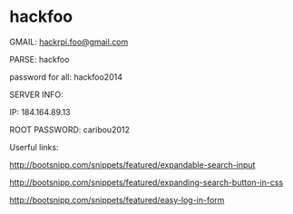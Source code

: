 hackfoo
=======

GMAIL: hackrpi.foo@gmail.com 

PARSE: hackfoo 

password for all: hackfoo2014

SERVER INFO:

IP: 184.164.89.13

ROOT PASSWORD: caribou2012

Userful links:

http://bootsnipp.com/snippets/featured/expandable-search-input

http://bootsnipp.com/snippets/featured/expanding-search-button-in-css

http://bootsnipp.com/snippets/featured/easy-log-in-form
